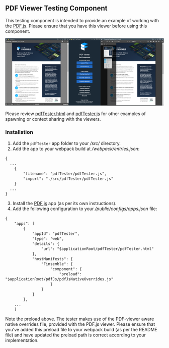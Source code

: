 ## PDF Viewer Testing Component ##
This testing component is intended to provide an example of working with the [PDF.js](../pdfJs/README.md). Please ensure that you have this viewer before using this component.

![](./screenshot.png)

Please review [pdfTester.html](./pdfTester.html) and [pdfTester.js](./pdfTester.js) for other examples of spawning or context sharing with the viewers.

### Installation ###
1. Add the `pdfTester` app folder to your _/src/_ directory.
2. Add the app to your webpack build at _/webpack/entries.json_:
```
{
  ...
	{
		"filename": "pdfTester/pdfTester.js",
		"import": "./src/pdfTester/pdfTester.js"
	}
  ...
}
```
3. Install the [PDF.js](../pdfJs/README.md) app (as per its own instructions).
4. Add the following configuration to your _/public/configs/apps.json_ file:
```
{
	"apps": [
		{
			"appId": "pdfTester",
			"type": "web",
			"details": {
				"url": "$applicationRoot/pdfTester/pdfTester.html"
			},
			"hostManifests": {
				"Finsemble": {
					"component": {
						"preload": "$applicationRoot/pdfJs/pdfJsNativeOverrides.js"
					}
				}
			}
		},
    ...
	]
```

Note the preload above. The tester makes use of the PDF-viewer aware native overrides file, provided with the PDF.js viewer. Please ensure that you've added this preload file to your webpack build (as per the README file) and have updated the preload path is correct according to your implementation.

